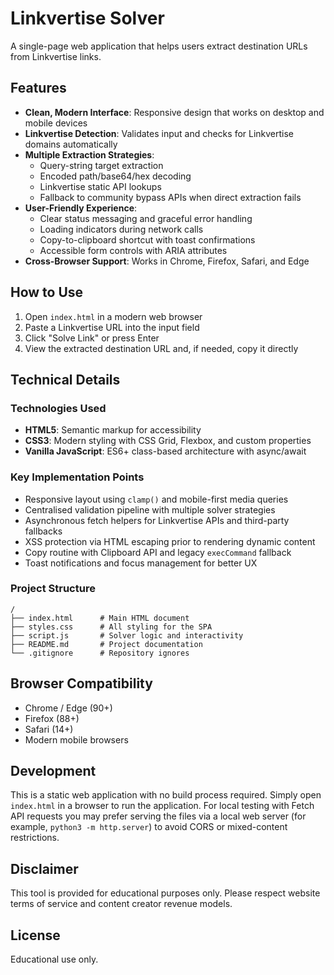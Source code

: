 # Linkvertise Solver

A single-page web application that helps users extract destination URLs from Linkvertise links.

## Features

- **Clean, Modern Interface**: Responsive design that works on desktop and mobile devices
- **Linkvertise Detection**: Validates input and checks for Linkvertise domains automatically
- **Multiple Extraction Strategies**: 
  - Query-string target extraction
  - Encoded path/base64/hex decoding
  - Linkvertise static API lookups
  - Fallback to community bypass APIs when direct extraction fails
- **User-Friendly Experience**: 
  - Clear status messaging and graceful error handling
  - Loading indicators during network calls
  - Copy-to-clipboard shortcut with toast confirmations
  - Accessible form controls with ARIA attributes
- **Cross-Browser Support**: Works in Chrome, Firefox, Safari, and Edge

## How to Use

1. Open `index.html` in a modern web browser
2. Paste a Linkvertise URL into the input field
3. Click "Solve Link" or press Enter
4. View the extracted destination URL and, if needed, copy it directly

## Technical Details

### Technologies Used

- **HTML5**: Semantic markup for accessibility
- **CSS3**: Modern styling with CSS Grid, Flexbox, and custom properties
- **Vanilla JavaScript**: ES6+ class-based architecture with async/await

### Key Implementation Points

- Responsive layout using `clamp()` and mobile-first media queries
- Centralised validation pipeline with multiple solver strategies
- Asynchronous fetch helpers for Linkvertise APIs and third-party fallbacks
- XSS protection via HTML escaping prior to rendering dynamic content
- Copy routine with Clipboard API and legacy `execCommand` fallback
- Toast notifications and focus management for better UX

### Project Structure

```
/
├── index.html      # Main HTML document
├── styles.css      # All styling for the SPA
├── script.js       # Solver logic and interactivity
├── README.md       # Project documentation
└── .gitignore      # Repository ignores
```

## Browser Compatibility

- Chrome / Edge (90+)
- Firefox (88+)
- Safari (14+)
- Modern mobile browsers

## Development

This is a static web application with no build process required. Simply open `index.html` in a browser to run the application. For local testing with Fetch API requests you may prefer serving the files via a local web server (for example, `python3 -m http.server`) to avoid CORS or mixed-content restrictions.

## Disclaimer

This tool is provided for educational purposes only. Please respect website terms of service and content creator revenue models.

## License

Educational use only.
